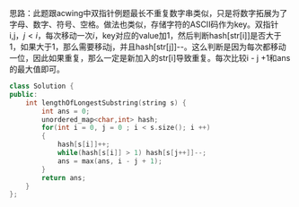 思路：此题跟acwing中双指针例题最长不重复数字串类似，只是将数字拓展为了字母、数字、符号、空格。做法也类似，存储字符的ASCII码作为key。双指针i,j，$j < i$，每次移动一次$i$，key对应的value加1，然后判断hash[str[i]]是否大于1，如果大于1，那么需要移动j，并且hash[str[j]]--。这么判断是因为每次都移动一位，因此如果重复，那么一定是新加入的str[i]导致重复。每次比较i - j +1和ans的最大值即可。

```c++
class Solution {
public:
    int lengthOfLongestSubstring(string s) {
        int ans = 0;
        unordered_map<char,int> hash;
        for(int i = 0, j = 0 ; i < s.size(); i ++)
        {
            hash[s[i]]++;
            while(hash[s[i]] > 1) hash[s[j++]]--;
            ans = max(ans, i - j + 1);
        }
        return ans;
    }
};
```

